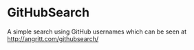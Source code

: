 # GitHubSearch
A simple search using GitHub usernames which can be seen at http://angritt.com/githubsearch/
